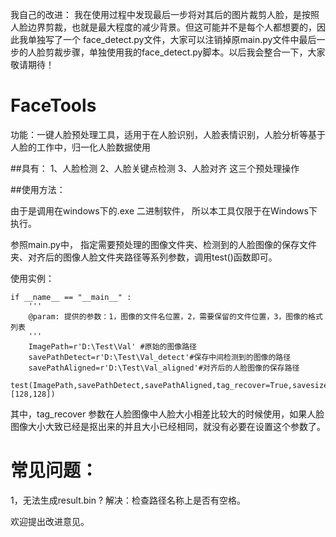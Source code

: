 我自己的改进：
我在使用过程中发现最后一步将对其后的图片裁剪人脸，是按照人脸边界剪裁，也就是最大程度的减少背景。但这可能并不是每个人都想要的，因此我单独写了一个
face_detect.py文件，大家可以注销掉原main.py文件中最后一步的人脸剪裁步骤，单独使用我的face_detect.py脚本。以后我会整合一下，大家敬请期待！
# FaceTools
功能：一键人脸预处理工具，适用于在人脸识别，人脸表情识别，人脸分析等基于人脸的工作中，归一化人脸数据使用

##具有：
1、人脸检测
2、人脸关键点检测
3、人脸对齐
这三个预处理操作

##使用方法：

由于是调用在windows下的.exe 二进制软件， 所以本工具仅限于在Windows下执行。

参照main.py中，
指定需要预处理的图像文件夹、检测到的人脸图像的保存文件夹、对齐后的图像人脸文件夹路径等系列参数，调用test()函数即可。

使用实例：

```
if __name__ == "__main__" :
    '''
    @param: 提供的参数：1，图像的文件名位置，2，需要保留的文件位置，3，图像的格式列表
    '''
    ImagePath=r'D:\Test\Val' #原始的图像路径
    savePathDetect=r'D:\Test\Val_detect'#保存中间检测到的图像的路径
    savePathAligned=r'D:\Test\Val_aligned'#对齐后的人脸图像的保存路径
    test(ImagePath,savePathDetect,savePathAligned,tag_recover=True,savesize=[128,128])
```
其中，tag_recover 参数在人脸图像中人脸大小相差比较大的时候使用，如果人脸图像大小大致已经是抠出来的并且大小已经相同，就没有必要在设置这个参数了。


常见问题：
========
1，无法生成result.bin ?
解决：检查路径名称上是否有空格。


欢迎提出改进意见。
